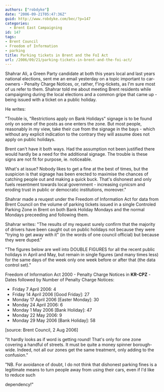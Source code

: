 ```yaml
---
authors: ["robdyke"]
date: "2006-09-21T05:47:36Z"
guid: http://www.robdyke.com/bec/?p=147
categories:
  - Brent East Campaigning
id: 147
tags:
- Brent Council
- Freedom of Information
- parking
title: Parking tickets in Brent and the FoI Act
url: /2006/09/21/parking-tickets-in-brent-and-the-foi-act/
---
```

Shahrar Ali, a Green Party candidate at both this years local and last years national elections, sent me an email yesterday on a topic important to car-owners - Penalty Charge Notices, or, rather, f'ing-tickets, as I'm sure most of us refer to them. Shahrar told me about meeting Brent residents while campaigning during the local elections and a common gripe that came up - being issued with a ticket on a public holiday.

He writes:

"Trouble is, "Restrictions apply on Bank Holidays" signage is to be found only on some of the posts as one enters the zone. But most people, reasonably in my view, take their cue from the signage in the bays - which without any explicit indication to the contrary they will assume does not apply on public holidays.

Brent can't have it both ways. Had the assumption not been justified there would hardly be a need for the additional signage. The trouble is these signs are not fit for purpose, ie. noticeable.

What's at issue? Nobody likes to get a fine at the best of times, but the suspicion is that signage has been erected to maximise the chances of catching people out and making a quick buck. That's dishonest and only fuels resentment towards local government - increasing cynicsm and eroding trust in public or democratic institutions, moreover."
  
<!--more-->


  
Shahrar made a reuqest under the Freedom of Information Act for data from Brent Council on the volume of parking tickets issued in a single Controled Parking Zone in Brent on both Bank Holiday Mondays and the normal Mondays preceeding and following them.
  
Shahrar writes: "The results of my request surely confirm that the majority of drivers have been caught out on public holidays not because they were "trying to get away with it" (in the words of one council official) but because they were duped."

"The figures below are well into DOUBLE FIGURES for all the recent public holidays in April and May, but remain in single figures (and many times less) for the same days of the week only one week before or after that (the data control set)."

Freedom of Information Act 2000 - Penalty Charge Notices in **KR-CPZ** - Dates followed by Number of Penalty Charge Notices:

  * Friday 7 April 2006: 4
  * Friday 14 April 2006 [Good Friday]: 27
  * Monday 17 April 2006 [Easter Monday]: 30
  * Monday 24 April 2006: 6
  * Monday 1 May 2006 [Bank Holiday]: 47
  * Monday 22 May 2006: 9
  * Monday 29 May 2006 [Bank Holiday]: 58

[source: Brent Council, 2 Aug 2006]

"It hardly looks as if word is getting round! That's only for one zone covering a handful of streets. It must be quite a money spinner borough-wide. Indeed, not all our zones get the same treatment, only adding to the confusion."

"NB. For avoidance of doubt, I do not think that dishonest parking fines is a legitimate means to turn people away from using their cars, even if I'd like to reduce such
  
dependency!"